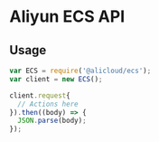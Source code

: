 # Aliyun ECS API

## Usage

```javascript
var ECS = require('@alicloud/ecs');
var client = new ECS();

client.request{
  // Actions here
}).then((body) => {
  JSON.parse(body);
});
```
